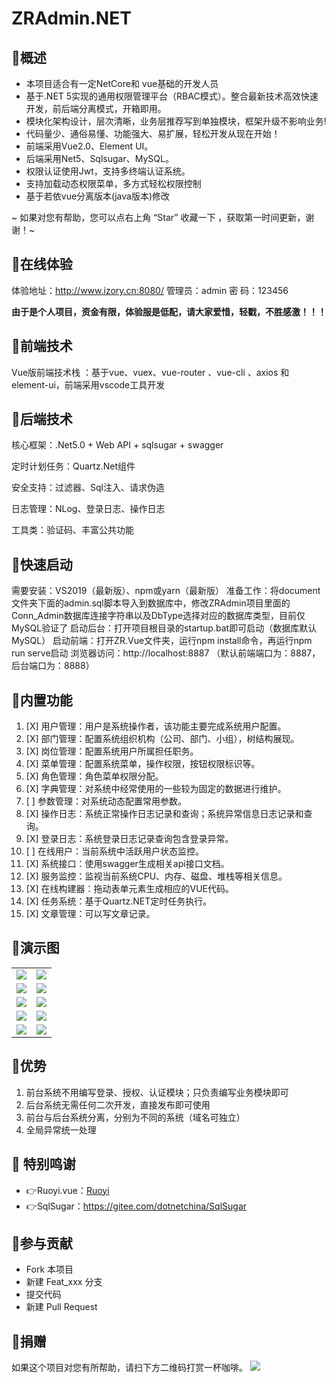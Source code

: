 # ZRAdmin.NET

## 🍟概述
* 本项目适合有一定NetCore和 vue基础的开发人员
* 基于.NET 5实现的通用权限管理平台（RBAC模式）。整合最新技术高效快速开发，前后端分离模式，开箱即用。
* 模块化架构设计，层次清晰，业务层推荐写到单独模块，框架升级不影响业务!
* 代码量少、通俗易懂、功能强大、易扩展，轻松开发从现在开始！
* 前端采用Vue2.0、Element UI。
* 后端采用Net5、Sqlsugar、MySQL。
* 权限认证使用Jwt，支持多终端认证系统。
* 支持加载动态权限菜单，多方式轻松权限控制
* 基于若依vue分离版本(java版本)修改

~ 如果对您有帮助，您可以点右上角 “Star” 收藏一下 ，获取第一时间更新，谢谢！~

## 🍿在线体验
体验地址：http://www.izory.cn:8080/
管理员：admin
密  码：123456

**由于是个人项目，资金有限，体验服是低配，请大家爱惜，轻戳，不胜感激！！！**

## 🥼前端技术
Vue版前端技术栈 ：基于vue、vuex、vue-router 、vue-cli 、axios 和 element-ui，前端采用vscode工具开发

## 🥼后端技术
核心框架：.Net5.0 + Web API + sqlsugar + swagger

定时计划任务：Quartz.Net组件

安全支持：过滤器、Sql注入、请求伪造

日志管理：NLog、登录日志、操作日志

工具类：验证码、丰富公共功能

## 🍄快速启动
需要安装：VS2019（最新版）、npm或yarn（最新版）
准备工作：将document文件夹下面的admin.sql脚本导入到数据库中，修改ZRAdmin项目里面的Conn_Admin数据库连接字符串以及DbType选择对应的数据库类型，目前仅MySQL验证了
启动后台：打开项目根目录的startup.bat即可启动（数据库默认MySQL）
启动前端：打开ZR.Vue文件夹，运行npm install命令，再运行npm run serve启动
浏览器访问：http://localhost:8887 （默认前端端口为：8887，后台端口为：8888）


## 🍖内置功能

1. [X] 用户管理：用户是系统操作者，该功能主要完成系统用户配置。
2. [X] 部门管理：配置系统组织机构（公司、部门、小组），树结构展现。
3. [X] 岗位管理：配置系统用户所属担任职务。
4. [X] 菜单管理：配置系统菜单，操作权限，按钮权限标识等。
5. [X] 角色管理：角色菜单权限分配。
6. [X] 字典管理：对系统中经常使用的一些较为固定的数据进行维护。
7. [ ] 参数管理：对系统动态配置常用参数。
8. [X] 操作日志：系统正常操作日志记录和查询；系统异常信息日志记录和查询。
9. [X] 登录日志：系统登录日志记录查询包含登录异常。
10. [ ] 在线用户：当前系统中活跃用户状态监控。
11. [X] 系统接口：使用swagger生成相关api接口文档。
12. [X] 服务监控：监视当前系统CPU、内存、磁盘、堆栈等相关信息。
13. [X] 在线构建器：拖动表单元素生成相应的VUE代码。
14. [X] 任务系统：基于Quartz.NET定时任务执行。
15. [X] 文章管理：可以写文章记录。

## 🍎演示图

<table>
    <tr>
        <td><img src="https://www.izhaorui.cn/images/zradmin/1.png"/></td>
        <td><img src="https://www.izhaorui.cn/images/zradmin/2.png"/></td>
    </tr>
    <tr>
        <td><img src="https://www.izhaorui.cn/images/zradmin/3.png"/></td>
        <td><img src="https://www.izhaorui.cn/images/zradmin/4.png"/></td>
    </tr>
    <tr>
        <td><img src="https://www.izhaorui.cn/images/zradmin/5.png"/></td>
        <td><img src="https://www.izhaorui.cn/images/zradmin/6.png"/></td>
    </tr>
	<tr>
        <td><img src="https://www.izhaorui.cn/images/zradmin/7.png"/></td>
        <td><img src="https://www.izhaorui.cn/images/zradmin/8.png"/></td>
    </tr>	
	<tr>
        <td><img src="https://www.izhaorui.cn/images/zradmin/9.png"/></td>
        <td><img src="https://www.izhaorui.cn/images/zradmin/10.png"/></td>
    </tr>		
</table>

## 🎉优势

1. 前台系统不用编写登录、授权、认证模块；只负责编写业务模块即可
2. 后台系统无需任何二次开发，直接发布即可使用
3. 前台与后台系统分离，分别为不同的系统（域名可独立）
4. 全局异常统一处理

## 💐 特别鸣谢
- 👉Ruoyi.vue：[Ruoyi](http://www.ruoyi.vip/)
- 👉SqlSugar：https://gitee.com/dotnetchina/SqlSugar

## 🍻参与贡献
- Fork 本项目
- 新建 Feat_xxx 分支
- 提交代码
- 新建 Pull Request

## 🎀捐赠
如果这个项目对您有所帮助，请扫下方二维码打赏一杯咖啡。
<img src="https://www.izhaorui.cn/static/pay.jpg"/>